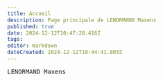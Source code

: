 ```yaml
---
title: Accueil
description: Page principale de LENORMAND Maxens
published: true
date: 2024-12-12T10:47:28.416Z
tags: 
editor: markdown
dateCreated: 2024-12-12T10:44:41.803Z
---
```


<kbd>LENORMAND Maxens</kbd>